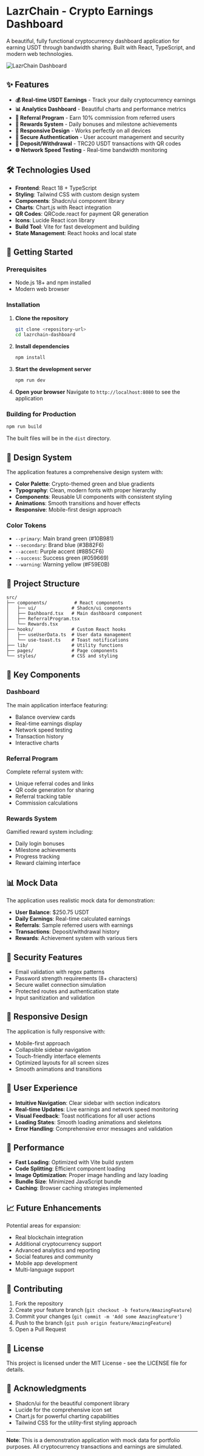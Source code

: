 # LazrChain - Crypto Earnings Dashboard

A beautiful, fully functional cryptocurrency dashboard application for earning USDT through bandwidth sharing. Built with React, TypeScript, and modern web technologies.

![LazrChain Dashboard](https://images.unsplash.com/photo-1639762681485-074b7f938ba0?w=800&h=400&fit=crop)

## ✨ Features

- **💰 Real-time USDT Earnings** - Track your daily cryptocurrency earnings
- **📊 Analytics Dashboard** - Beautiful charts and performance metrics
- **👥 Referral Program** - Earn 10% commission from referred users
- **🎁 Rewards System** - Daily bonuses and milestone achievements
- **📱 Responsive Design** - Works perfectly on all devices
- **🔐 Secure Authentication** - User account management and security
- **💸 Deposit/Withdrawal** - TRC20 USDT transactions with QR codes
- **🌐 Network Speed Testing** - Real-time bandwidth monitoring

## 🛠️ Technologies Used

- **Frontend**: React 18 + TypeScript
- **Styling**: Tailwind CSS with custom design system
- **Components**: Shadcn/ui component library
- **Charts**: Chart.js with React integration
- **QR Codes**: QRCode.react for payment QR generation
- **Icons**: Lucide React icon library
- **Build Tool**: Vite for fast development and building
- **State Management**: React hooks and local state

## 🚀 Getting Started

### Prerequisites

- Node.js 18+ and npm installed
- Modern web browser

### Installation

1. **Clone the repository**
   ```bash
   git clone <repository-url>
   cd lazrchain-dashboard
   ```

2. **Install dependencies**
   ```bash
   npm install
   ```

3. **Start the development server**
   ```bash
   npm run dev
   ```

4. **Open your browser**
   Navigate to `http://localhost:8080` to see the application

### Building for Production

```bash
npm run build
```

The built files will be in the `dist` directory.

## 🎨 Design System

The application features a comprehensive design system with:

- **Color Palette**: Crypto-themed green and blue gradients
- **Typography**: Clean, modern fonts with proper hierarchy
- **Components**: Reusable UI components with consistent styling
- **Animations**: Smooth transitions and hover effects
- **Responsive**: Mobile-first design approach

### Color Tokens

- `--primary`: Main brand green (#10B981)
- `--secondary`: Brand blue (#3B82F6)
- `--accent`: Purple accent (#8B5CF6)
- `--success`: Success green (#059669)
- `--warning`: Warning yellow (#F59E0B)

## 📁 Project Structure

```
src/
├── components/          # React components
│   ├── ui/             # Shadcn/ui components
│   ├── Dashboard.tsx   # Main dashboard component
│   ├── ReferralProgram.tsx
│   └── Rewards.tsx
├── hooks/              # Custom React hooks
│   ├── useUserData.ts  # User data management
│   └── use-toast.ts    # Toast notifications
├── lib/                # Utility functions
├── pages/              # Page components
└── styles/             # CSS and styling
```

## 🔧 Key Components

### Dashboard
The main application interface featuring:
- Balance overview cards
- Real-time earnings display
- Network speed testing
- Transaction history
- Interactive charts

### Referral Program
Complete referral system with:
- Unique referral codes and links
- QR code generation for sharing
- Referral tracking table
- Commission calculations

### Rewards System
Gamified reward system including:
- Daily login bonuses
- Milestone achievements
- Progress tracking
- Reward claiming interface

## 📊 Mock Data

The application uses realistic mock data for demonstration:
- **User Balance**: $250.75 USDT
- **Daily Earnings**: Real-time calculated earnings
- **Referrals**: Sample referred users with earnings
- **Transactions**: Deposit/withdrawal history
- **Rewards**: Achievement system with various tiers

## 🔐 Security Features

- Email validation with regex patterns
- Password strength requirements (8+ characters)
- Secure wallet connection simulation
- Protected routes and authentication state
- Input sanitization and validation

## 📱 Responsive Design

The application is fully responsive with:
- Mobile-first approach
- Collapsible sidebar navigation
- Touch-friendly interface elements
- Optimized layouts for all screen sizes
- Smooth animations and transitions

## 🎯 User Experience

- **Intuitive Navigation**: Clear sidebar with section indicators
- **Real-time Updates**: Live earnings and network speed monitoring
- **Visual Feedback**: Toast notifications for all user actions
- **Loading States**: Smooth loading animations and skeletons
- **Error Handling**: Comprehensive error messages and validation

## 🚀 Performance

- **Fast Loading**: Optimized with Vite build system
- **Code Splitting**: Efficient component loading
- **Image Optimization**: Proper image handling and lazy loading
- **Bundle Size**: Minimized JavaScript bundle
- **Caching**: Browser caching strategies implemented

## 📈 Future Enhancements

Potential areas for expansion:
- Real blockchain integration
- Additional cryptocurrency support
- Advanced analytics and reporting
- Social features and community
- Mobile app development
- Multi-language support

## 🤝 Contributing

1. Fork the repository
2. Create your feature branch (`git checkout -b feature/AmazingFeature`)
3. Commit your changes (`git commit -m 'Add some AmazingFeature'`)
4. Push to the branch (`git push origin feature/AmazingFeature`)
5. Open a Pull Request

## 📄 License

This project is licensed under the MIT License - see the LICENSE file for details.

## 🙏 Acknowledgments

- Shadcn/ui for the beautiful component library
- Lucide for the comprehensive icon set
- Chart.js for powerful charting capabilities
- Tailwind CSS for the utility-first styling approach

---

**Note**: This is a demonstration application with mock data for portfolio purposes. All cryptocurrency transactions and earnings are simulated.
